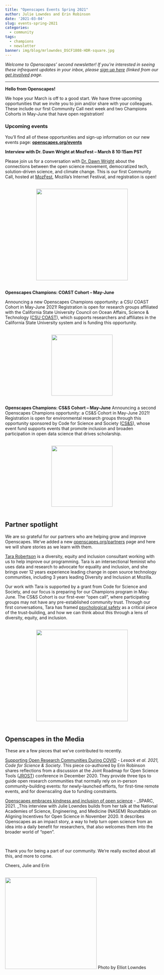 ```yaml
---
title: "Openscapes Events Spring 2021"
author: Julie Lowndes and Erin Robinson
date: '2021-03-04'
slug: events-spring-2021
categories:
  - community
tags:
  - champions
  - newsletter
banner: img/blog/mrlowndes_DSCF1808-HDR-square.jpg
---
```


*Welcome to Openscapes’ second newsletter! If you’re interested in seeing these infrequent updates in your inbox, please [sign up here](https://docs.google.com/forms/d/e/1FAIpQLSdgVXRp3V-w94GPWkR31RUfyBl37EphdQSlCOcnyeNlf8OLWw/viewform) (linked from our [get involved](https://openscapes.org/contact) page.* 

---

**Hello from Openscapes!**

We hope your March is off to a good start. We have three upcoming opportunities that we invite you to join and/or share with your colleagues. These include our first Community Call next week and two Champions Cohorts in May-June that have open registration! 

### Upcoming events

You’ll find all of these opportunities and sign-up information on our new events page: **[openscapes.org/events](https://openscapes.github.io/events)**

**Interview with Dr. Dawn Wright at MozFest – March 8 10:15am PST**

Please join us for a conversation with [Dr. Dawn Wright](https://twitter.com/deepseadawn) about the connections between the open science movement, democratized tech, solution-driven science, and climate change. This is our first Community Call, hosted at [MozFest](https://schedule.mozillafestival.org/session/Z3JAWA-1), Mozilla’s Internet Festival, and registration is open!


<br>

<center>
  <a><img src="/img/blog/dr-dawn-wright.jpg" width="300px"></a>
</center>

<br>

**Openscapes Champions: COAST Cohort – May-June**

Announcing a new Openscapes Champions opportunity: a CSU COAST Cohort in May-June 2021! Registration is open for research groups affiliated with the California State University Council on Ocean Affairs, Science & Technology ([CSU COAST](https://twitter.com/csucoast)), which supports researchers and affiliates in the California State University system and is funding this opportunity.

<br>

<center>
  <a><img src="/img/blog/COAST.png" width="200px"></a>
</center>

<br>

**Openscapes Champions: CS&S Cohort – May-June**
Announcing a second Openscapes Champions opportunity: a CS&S Cohort in May-June 2021! Registration is open for environmental research groups through this opportunity sponsored by Code for Science and Society ([CS&S](https://twitter.com/codeforsociety/)), whose event fund supports events that promote inclusion and broaden participation in open data science that drives scholarship.

<br>

<center>
  <a><img src="/img/blog/css-logo-stacked.png" width="200px"></a>
</center>

<br>


## Partner spotlight

We are so grateful for our partners who are helping grow and improve Openscapes. We’ve added a new [openscapes.org/partners](https://openscapes.org/partners) page and here we will share stories as we learn with them.

[Tara Robertson](https://tararobertson.ca/) is a diversity, equity and inclusion consultant working with us to help improve our programming. Tara is an intersectional feminist who uses data and research to advocate for equality and inclusion, and she brings over 12 years experience leading change in open source technology communities, including 3 years leading Diversity and Inclusion at Mozilla.

Our work with Tara is supported by a grant from Code for Science and Society, and our focus is preparing for our Champions program in May-June. The CS&S Cohort is our first-ever “open call”, where participating groups may not have any pre-established community trust. Through our first conversations, Tara has framed [psychological safety](https://rework.withgoogle.com/guides/understanding-team-effectiveness/steps/foster-psychological-safety/) as a critical piece of the trust-building, and how we can think about this through a lens of diversity, equity, and inclusion.  


<br>

<center>
  <a><img src="/img/blog/tara-robertson" width="300px"></a>
</center>

<br>



## Openscapes in the Media 

These are a few pieces that we’ve contributed to recently. 

[Supporting Open Research Communities During COVID](https://eventfund.codeforscience.org/supporting-open-research-communities-during-covid/) - _Lesack et al. 2021, Code for Science & Society_. This piece co-authored by Erin Robinson shares reflections from a discussion at the Joint Roadmap for Open Science Tools ([JROST](https://investinopen.org/community/jrost-2020-conference/)) conference in December 2020. They provide three tips to guide open research communities that normally rely on in-person community-building events: for newly-launched efforts, for first-time remote events, and for downscaling due to funding constraints.  

[Openscapes embraces kindness and inclusion of open science](https://sparcopen.org/impact-story/openscapes-embraces-kindness-and-inclusion-of-open-science/) - _SPARC, 2021. _This interview with Julie Lowndes builds from her talk at the National Academies of Science, Engineering, and Medicine (NASEM) Roundtable on Aligning Incentives for Open Science in November 2020. It describes Openscapes as an impact story, a way to help turn open science from an idea into a daily benefit for researchers, that also welcomes them into the broader world of “open”. 

<br>

Thank you for being a part of our community. We’re really excited about all this, and more to come. 

Cheers,
Julie and Erin



<br>

<img src="/img/blog/mrlowndes_DSCF1808-HDR.jpg" width="300px">  
Photo by Elliot Lowndes

